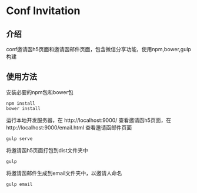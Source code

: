 # Conf Invitation

## 介绍
conf邀请函h5页面和邀请函邮件页面，包含微信分享功能，使用npm,bower,gulp构建

## 使用方法
安装必要的npm包和bower包
```
npm install 
bower install 
```

运行本地开发服务器，在 http://localhost:9000/ 查看邀请函h5页面，在 http://localhost:9000/email.html 查看邀请函邮件页面
```
gulp serve
```

将邀请函h5页面打包到dist文件夹中
```
gulp
```

将邀请函邮件生成到email文件夹中，以邀请人命名
```
gulp email
```

